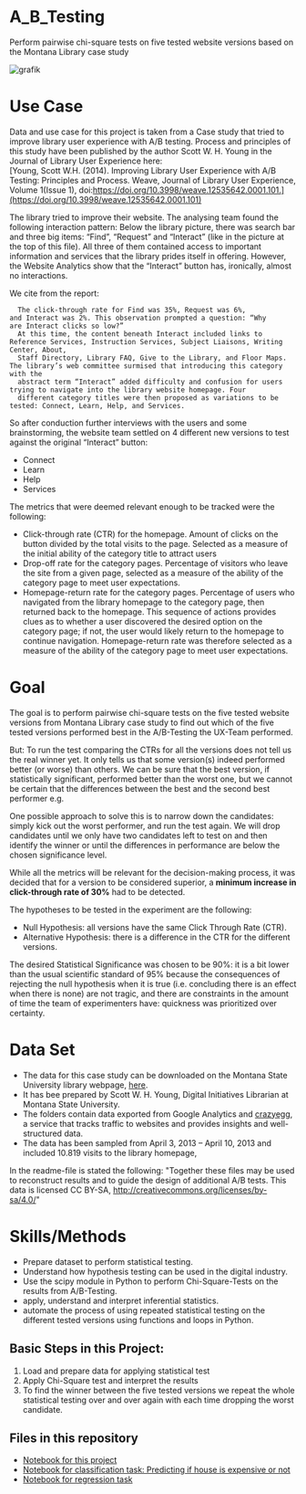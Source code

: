 # A_B_Testing
Perform pairwise chi-square tests on five tested website versions based on the Montana Library case study

![grafik](https://user-images.githubusercontent.com/100354393/208067598-55360558-c73a-4246-a0ae-36bb607f7603.png)

# Use Case
Data and use case for this project is taken from a Case study that tried to improve library user experience with A/B testing. Process and principles of this
study have been published by the author Scott W. H. Young in the Journal of Library User Experience here:   
[Young, Scott W.H. (2014). Improving Library User Experience with A/B Testing: Principles and Process. Weave, Journal of Library User Experience, Volume 1(Issue 1), doi:https://doi.org/10.3998/weave.12535642.0001.101.](https://doi.org/10.3998/weave.12535642.0001.101)

The library tried to improve their website. The analysing team found the following interaction pattern: Below the library picture, there was search bar and three big items: “Find”, “Request” and “Interact” (like in the picture at the top of this file). All three of them contained access to important information and services that the library prides itself in offering. However, the Website Analytics show that the “Interact” button has, ironically, almost no interactions. 

We cite from the report:       

      The click-through rate for Find was 35%, Request was 6%, and Interact was 2%. This observation prompted a question: “Why are Interact clicks so low?”   
      At this time, the content beneath Interact included links to Reference Services, Instruction Services, Subject Liaisons, Writing Center, About,    
      Staff Directory, Library FAQ, Give to the Library, and Floor Maps. The library’s web committee surmised that introducing this category with the    
      abstract term “Interact” added difficulty and confusion for users trying to navigate into the library website homepage. Four    
      different category titles were then proposed as variations to be tested: Connect, Learn, Help, and Services.

So after conduction further interviews with the users and some brainstorming, the website team settled on 4 different new versions to test against the original “Interact” button:
- Connect
- Learn
- Help
- Services

The metrics that were deemed relevant enough to be tracked were the following: 
- Click-through rate (CTR) for the homepage. Amount of clicks on the button divided by the total visits to the page. Selected as a measure of the initial ability of the category title to attract users
- Drop-off rate for the category pages. Percentage of visitors who leave the site from a given page, selected as a measure of the ability of the category page to meet user expectations.
- Homepage-return rate for the category pages. Percentage of users who navigated from the library homepage to the category page, then returned back to the homepage. This sequence of actions provides clues as to whether a user discovered the desired option on the category page; if not, the user would likely return to the homepage to continue navigation. Homepage-return rate was therefore selected as a measure of the ability of the category page to meet user expectations.   

# Goal
The goal is to perform pairwise chi-square tests on the five tested website versions from Montana Library case study to find out 
which of the five tested versions performed best in the A/B-Testing the UX-Team performed.

But: To run the test comparing the CTRs for all the versions does not tell us the real winner yet. It only tells us that some version(s) indeed performed better (or worse) than others. We can be sure that the best version, if statistically significant, performed better than the worst one, but we cannot be certain that the differences between the best and the second best performer e.g.

One possible approach to solve this is to narrow down the candidates: simply kick out the worst performer, and run the test again. 
We will drop candidates until we only have two candidates left to test on and then identify the winner or until the differences in performance are below the chosen significance level.  

While all the metrics will be relevant for the decision-making process, it was decided that for a version to be considered superior, a **minimum increase in click-through rate of 30%** had to be detected.   

The hypotheses to be tested in the experiment are the following:
- Null Hypothesis: all versions have the same Click Through Rate (CTR).
- Alternative Hypothesis: there is a difference in the CTR for the different versions.

The desired Statistical Significance was chosen to be 90%: it is a bit lower than the usual scientific standard of 95% because the consequences of rejecting the null hypothesis when it is true (i.e. concluding there is an effect when there is none) are not tragic, and there are constraints in the amount of time the team of experimenters have: quickness was prioritized over certainty.


# Data Set 
- The data for this case study can be downloaded on the Montana State University library webpage, [here](https://scholarworks.montana.edu/xmlui/handle/1/3507).
- It has bee prepared by Scott W. H. Young, Digital Initiatives Librarian at Montana State University.
- The folders contain data exported from Google Analytics and [crazyegg](https://www.crazyegg.com/), a service that tracks traffic to websites and provides insights and well-structured data.
- The data has been sampled from April 3, 2013 – April 10, 2013 and included 10.819 visits to the library homepage,

In the readme-file is stated the following: "Together these files may be used to reconstruct results and
to guide the design of additional A/B tests. This data is licensed CC BY-SA, http://creativecommons.org/licenses/by-sa/4.0/"


# Skills/Methods
- Prepare dataset to perform statistical testing.
- Understand how hypothesis testing can be used in the digital industry.
- Use the scipy module in Python to perform Chi-Square-Tests on the results from A/B-Testing.
- apply, understand and interpret inferential statistics.
- automate the process of using repeated statistical testing on the different tested versions using functions and loops in Python.

## Basic Steps in this Project: 
1. Load and prepare data for applying statistical test
2. Apply Chi-Square test and interpret the results
3. To find the winner between the five tested versions we repeat the whole statistical testing over and over again with each time dropping the worst candidate. 


## Files in this repository
- [Notebook for this project](../main/data_description.txt)
- [Notebook for classification task: Predicting if house is expensive or not](../main/housing_prices_model_classification.ipynb)      
- [Notebook for regression task](../main/housing_prices_model_regression.ipynb)  
